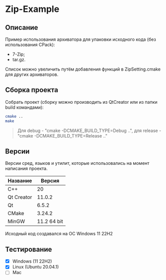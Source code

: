 # Zip-Example

## Описание

Пример использования архиватора для упаковки исходного кода (без использования CPack):
- 7-Zip;
- tar.gz.

Список можно увеличить путём добавления функций в ZipSetting.cmake для других архиваторов.

## Сборка проекта

Собрать проект (cборку можно производить из QtCreator или из папки build командами):

```bash
cmake ..
make
```
> Для debug - "cmake -DCMAKE_BUILD_TYPE=Debug ..", для release - "cmake -DCMAKE_BUILD_TYPE=Release .."

## Версии

Версии сред, языков и утилит, которые использовались на момент написания проекта.

| Название   | Версия               |
| -----------|----------------------|
| C++        | 20                   |
| Qt Creator | 11.0.2               |
| Qt         | 6.5.2                |
| CMake      | 3.24.2               |
| MinGW      | 11.2 64 bit          |

Исходный код создавался на ОС Windows 11 22H2

## Тестирование

- [x] Windows (11 22H2)
- [x] Linux (Ubuntu 20.04.1)
- [ ] Mac
